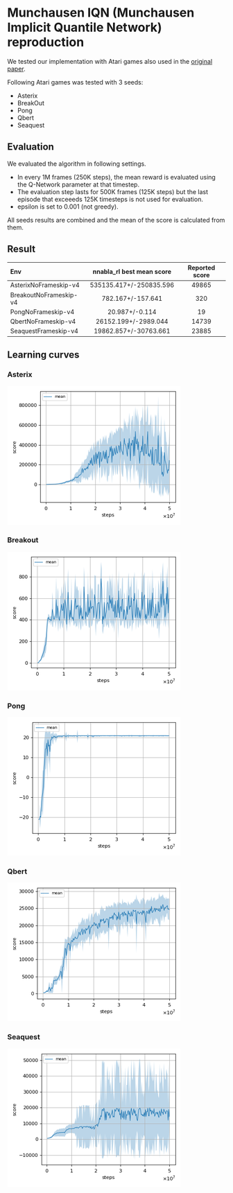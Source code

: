 # Munchausen IQN (Munchausen Implicit Quantile Network) reproduction

We tested our implementation with Atari games also used in the [original paper](https://proceedings.neurips.cc/paper/2020/file/2c6a0bae0f071cbbf0bb3d5b11d90a82-Paper.pdf).  

Following Atari games was tested with 3 seeds:

- Asterix
- BreakOut
- Pong
- Qbert
- Seaquest

## Evaluation

We evaluated the algorithm in following settings.

* In every 1M frames (250K steps), the mean reward is evaluated using the Q-Network parameter at that timestep. 
* The evaluation step lasts for 500K frames (125K steps) but the last episode that exceeeds 125K timesteps is not used for evaluation.
* epsilon is set to 0.001 (not greedy).

All seeds results are combined and the mean of the score is calculated from them.

## Result

|Env|nnabla_rl best mean score|Reported score|
|:---|:---:|:---:|
|AsterixNoFrameskip-v4|535135.417+/-250835.596|49865|
|BreakoutNoFrameskip-v4|782.167+/-157.641|320|
|PongNoFrameskip-v4|20.987+/-0.114|19|
|QbertNoFrameskip-v4|26152.199+/-2989.044|14739|
|SeaquestFrameskip-v4|19862.857+/-30763.661|23885|

## Learning curves

### Asterix

![Asterix Result](./reproduction_results/AsterixNoFrameskip-v4_results/result.png)

### Breakout

![Breakout Result](./reproduction_results/BreakoutNoFrameskip-v4_results/result.png)

### Pong

![Pong Result](./reproduction_results/PongNoFrameskip-v4_results/result.png)

### Qbert

![Qbert Result](./reproduction_results/QbertNoFrameskip-v4_results/result.png)

### Seaquest

![Seaquest Result](./reproduction_results/SeaquestNoFrameskip-v4_results/result.png)
